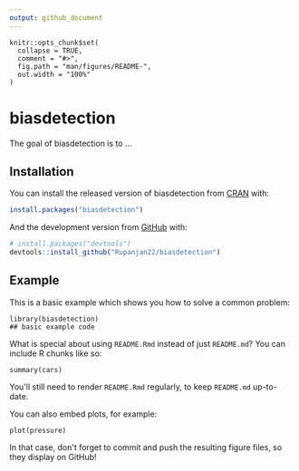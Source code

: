 ```yaml
---
output: github_document
---
```


<!-- README.md is generated from README.Rmd. Please edit that file -->

```{r, include = FALSE}
knitr::opts_chunk$set(
  collapse = TRUE,
  comment = "#>",
  fig.path = "man/figures/README-",
  out.width = "100%"
)
```

# biasdetection

<!-- badges: start -->
<!-- badges: end -->

The goal of biasdetection is to ...

## Installation

You can install the released version of biasdetection from [CRAN](https://CRAN.R-project.org) with:

``` r
install.packages("biasdetection")
```

And the development version from [GitHub](https://github.com/) with:

``` r
# install.packages("devtools")
devtools::install_github("Rupanjan22/biasdetection")
```
## Example

This is a basic example which shows you how to solve a common problem:

```{r example}
library(biasdetection)
## basic example code
```

What is special about using `README.Rmd` instead of just `README.md`? You can include R chunks like so:

```{r cars}
summary(cars)
```

You'll still need to render `README.Rmd` regularly, to keep `README.md` up-to-date.

You can also embed plots, for example:

```{r pressure, echo = FALSE}
plot(pressure)
```

In that case, don't forget to commit and push the resulting figure files, so they display on GitHub!
